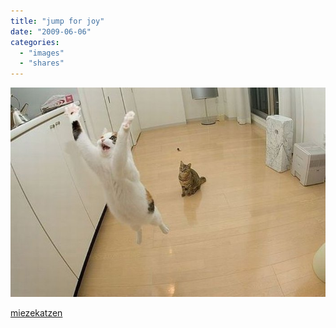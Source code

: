 ```yaml
---
title: "jump for joy"
date: "2009-06-06"
categories: 
  - "images"
  - "shares"
---
```


![](images/GxlDeM8kxodkvprfkM14002ao1_1280.jpg)

[miezekatzen](http://miezekatzen.tumblr.com/)
